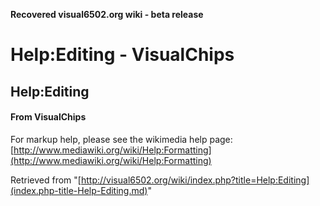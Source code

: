 **Recovered visual6502.org wiki - beta release**

# Help:Editing - VisualChips

## Help:Editing

#### From VisualChips

For markup help, please see the wikimedia help page: [http://www.mediawiki.org/wiki/Help:Formatting](http://www.mediawiki.org/wiki/Help:Formatting)

Retrieved from "[http://visual6502.org/wiki/index.php?title=Help:Editing](index.php-title-Help-Editing.md)"

